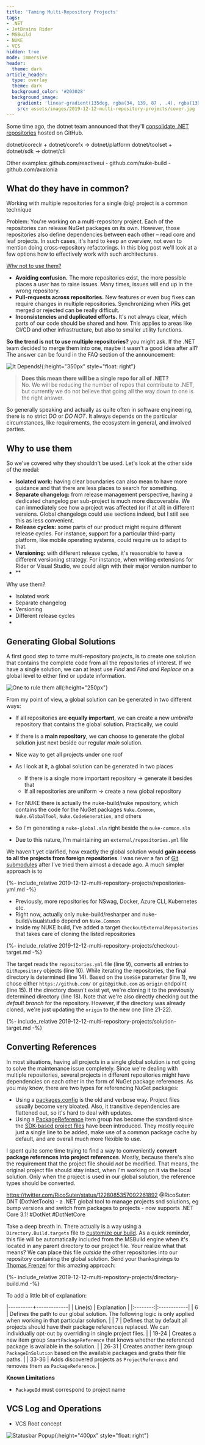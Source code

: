 ```yaml
---
title: 'Taming Multi-Repository Projects'
tags:
- .NET
- JetBrains Rider
- MSBuild
- NUKE
- VCS
hidden: true
mode: immersive
header:
  theme: dark
article_header:
  type: overlay
  theme: dark
  background_color: '#203028'
  background_image:
    gradient: 'linear-gradient(135deg, rgba(34, 139, 87 , .4), rgba(139, 34, 139, .4))'
    src: assets/images/2019-12-12-multi-repository-projects/cover.jpg
---
```


<style>
  .page__header .header__brand path {
    fill: rgba(255, 255, 255, .95);
  }
</style>

Some time ago, the dotnet team announced that they'll [consolidate .NET repositories](https://github.com/dotnet/announcements/issues/119) hosted on GitHub.

dotnet/coreclr + dotnet/corefx -> dotnet/platform
dotnet/toolset + dotnet/sdk -> dotnet/cli

Other examples: github.com/reactiveui - github.com/nuke-build - github.com/avalonia

What do they have in common?
- 




Working with multiple repositories for a single (big) project is a common technique 

Problem: You're working on a multi-repository project. Each of the repositories can release NuGet packages on its own. However, those repositories also define dependencies between each other – read core and leaf projects. In such cases, it's hard to keep an overview, not even to mention doing cross-repository refactorings. In this blog post we'll look at a few options how to effectively work with such architectures.


[Why not to use them?](https://github.com/dotnet/announcements/issues/119)
- **Avoiding confusion.** The more repositories exist, the more possible places a user has to raise issues. Many times, issues will end up in the wrong repository.
- **Pull-requests across repositories.** New features or even bug fixes can require changes in multiple repositories. Synchronizing when PRs get merged or rejected can be really difficult.
- **Inconsistencies and duplicated efforts.** It's not always clear, which parts of our code should be shared and how. This applies to areas like CI/CD and other infrastructure, but also to smaller utility functions.

**So the trend is not to use multiple repositories?** you might ask. If the .NET team decided to merge them into one, maybe it wasn't a good idea after all? The answer can be found in the FAQ section of the announcement: 

![It Depends!](/assets/images/2019-12-12-multi-repository-projects/it-depends.jpg){:height="350px" style="float: right"}
> **Does this mean there will be a single repo for all of .NET?**<br />
> No. We will be reducing the number of repos that contribute to .NET, but currently we do not believe that going all the way down to one is the right answer.

So generally speaking and actually as quite often in software engineering, there is no strict _DO_ or _DO NOT_. It always depends on the particular circumstances, like requirements, the ecosystem in general, and involved parties.

## Why to use them

So we've covered why they shouldn't be used. Let's look at the other side of the medal:

- **Isolated work:** having clear boundaries can also mean to have more guidance and that there are less places to search for something.
- **Separate changelog:** from release management perspective, having a dedicated changelog per sub-project is much more discoverable. We can immediately see how a project was affected (or if at all) in different versions. Global changelogs could use sections indeed, but I still see this as less convenient.
- **Release cycles:** some parts of our product might require different release cycles. For instance, support for a particular third-party platform, like mobile operating systems, could require us to adapt to that.
- **Versioning:** with different release cycles, it's reasonable to have a different versioning strategy. For instance, when writing extensions for Rider or Visual Studio, we could align with their major version number to 
- **

Why use them?
- Isolated work
- Separate changelog
- Versioning
- Different release cycles
- 

## Generating Global Solutions

A first good step to tame multi-repository projects, is to create one solution that contains the complete code from all the repositories of interest. If we have a single solution, we can at least use _Find_ and _Find and Replace_ on a global level to either find or update information.

![One to rule them all](/assets/images/2019-12-12-multi-repository-projects/rule-them-all.jpg){:height="250px"}

From my point of view, a global solution can be generated in two different ways:
- If all repositories are **equally important**, we can create a new _umbrella_ repository that contains the global solution. Practically, we could 
- If there is a **main repository**, we can choose to generate the global solution just next beside our regular _main_ solution.

- Nice way to get all projects under one roof
- As I look at it, a global solution can be generated in two places
    - If there is a single more important repository -> generate it besides that
    - If all repositories are uniform -> create a new global repository
- For NUKE there is actually the nuke-build/nuke repository, which contains the code for the NuGet packages `Nuke.Common`, `Nuke.GlobalTool`, `Nuke.CodeGeneration`, and others
- So I'm generating a `nuke-global.sln` right beside the `nuke-common.sln`
- Due to this nature, I'm maintaining an `external/repositories.yml` file 

We haven't yet clarified, how exactly the global solution would **gain access to all the projects from foreign repositories**. I was never a fan of [Git submodules](https://git-scm.com/book/en/v2/Git-Tools-Submodules) after I've tried them almost a decade ago. A much simpler approach is to 

{%- include_relative 2019-12-12-multi-repository-projects/repositories-yml.md -%}

- Previously, more repositories for NSwag, Docker, Azure CLI, Kubernetes etc.
- Right now, actually only nuke-build/resharper and nuke-build/visualstudio depend on `Nuke.Common`
- Inside my NUKE build, I've added a target `CheckoutExternalRepositories` that takes care of cloning the listed repositories

{%- include_relative 2019-12-12-multi-repository-projects/checkout-target.md -%}

The target reads the `repositories.yml` file (line 9), converts all entries to `GitRepository` objects (line 10). While iterating the repositories, the final directory is determined (line 14). Based on the `UseSSH` parameter (line 1), we chose either `https://github.com/` or `git@github.com` as `origin` endpoint (line 15). If the directory doesn't exist yet, we're cloning it to the previously determined directory (line 18). Note that we're also directly checking out the _default branch_ for the repository. However, if the directory was already cloned, we're just updating the `origin` to the new one (line 21-22).

{%- include_relative 2019-12-12-multi-repository-projects/solution-target.md -%}


## Converting References

In most situations, having all projects in a single global solution is not going to solve the maintenance issue completely. Since we're dealing with multiple repositories, several projects in different repositories might have dependencies on each other in the form of NuGet package references. As you may know, there are two types for referencing NuGet packages:

- Using a [packages.config](https://docs.microsoft.com/en-us/nuget/reference/packages-config) is the old and verbose way. Project files usually become very bloated. Also, it transitive dependencies are flattened out, so it's hard to deal with updates.
- Using a [PackageReference](https://docs.microsoft.com/en-us/nuget/consume-packages/package-references-in-project-files) item group has become the standard since the [SDK-based project files](https://docs.microsoft.com/en-us/dotnet/core/tools/csproj) have been introduced. They mostly require just a single line to be added, make use of a common package cache by default, and are overall much more flexible to use.

I spent quite some time trying to find a way to conveniently **convert package references into project references**. Mostly, because there's also the requirement that the project file should _not_ be modified. That means, the original project file should stay intact, when I'm working on it via the local solution. Only when the project is used in our global solution, the reference types should be converted.

https://twitter.com/RicoSuter/status/1228085357092261892
@RicoSuter: DNT (DotNetTools) - a .NET global tool to manage projects snd solutions, eg bump versions and switch from packages to projects - now supports .NET Core 3.1! #DotNet #DotNetCore

Take a deep breath in. There actually is a way using a `Directory.Build.targets` file to [customize our build](https://docs.microsoft.com/en-us/visualstudio/msbuild/customize-your-build). As a quick reminder, this file will be automatically included from the MSBuild engine when it's located in any parent directory to our project file. Your realize what that means? We can place this file _outside_ the other repositories into our repository containing the global solution. Send your thanksgivings to [Thomas Frenzel](https://github.com/dotnet/sdk/issues/1151#issuecomment-385133284) for this amazing approach:

{%- include_relative 2019-12-12-multi-repository-projects/directory-build.md -%}

To add a little bit of explanation:

|----------+-------------|
| Line(s)  | Explanation |
|:--------:|:------------|
| 6     | Defines the path to our global solution. The following logic is only applied when working in that particular solution. |
| 7     | Defines that by default all projects should have their package references replaced. We can individually opt-out by overriding in single project files. |
| 19-24 | Creates a new item group `SmartPackageReference` that knows whether the referenced package is available in the solution. |
| 26-31 | Creates another item group `PackageInSolution` based on the available packages and grabs their file paths. |
| 33-36 | Adds discovered projects as `ProjectReference` and removes them as `PackageReference`. |

**Known Limitations**

- `PackageId` must correspond to project name

## VCS Log and Operations

- VCS Root concept

![Statusbar Popup](/assets/images/2019-12-12-multi-repository-projects/statusbar.png){:height="400px" style="float: right"}
